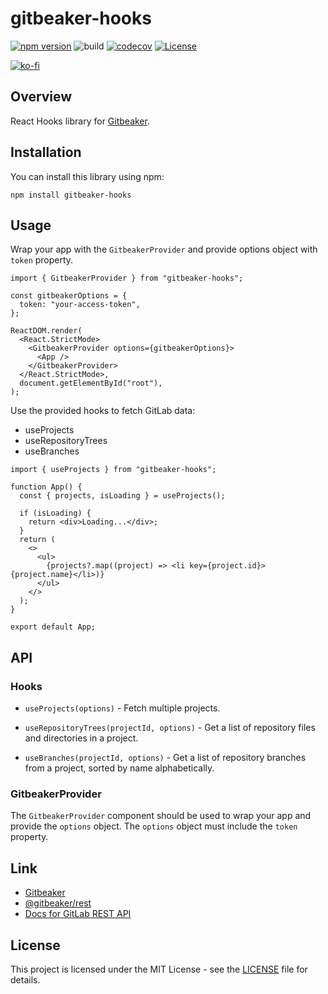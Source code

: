 # gitbeaker-hooks

[![npm version](https://badge.fury.io/js/gitbeaker-hooks.svg)](https://badge.fury.io/js/gitbeaker-hooks)
![build](https://github.com/ryohidaka/gitbeaker-hooks/workflows/Build/badge.svg)
[![codecov](https://codecov.io/gh/ryohidaka/gitbeaker-hooks/graph/badge.svg?token=RHP9TB2F51)](https://codecov.io/gh/ryohidaka/gitbeaker-hooks)
[![License](https://img.shields.io/badge/license-MIT-blue.svg)](https://opensource.org/licenses/MIT)

[![ko-fi](https://ko-fi.com/img/githubbutton_sm.svg)](https://ko-fi.com/B0B6TVH92)

## Overview

React Hooks library for [Gitbeaker](https://github.com/jdalrymple/gitbeaker).

## Installation

You can install this library using npm:

```shell
npm install gitbeaker-hooks
```

## Usage

Wrap your app with the `GitbeakerProvider` and provide options object with `token` property.

```tsx
import { GitbeakerProvider } from "gitbeaker-hooks";

const gitbeakerOptions = {
  token: "your-access-token",
};

ReactDOM.render(
  <React.StrictMode>
    <GitbeakerProvider options={gitbeakerOptions}>
      <App />
    </GitbeakerProvider>
  </React.StrictMode>,
  document.getElementById("root"),
);
```

Use the provided hooks to fetch GitLab data:

- useProjects
- useRepositoryTrees
- useBranches

```tsx
import { useProjects } from "gitbeaker-hooks";

function App() {
  const { projects, isLoading } = useProjects();

  if (isLoading) {
    return <div>Loading...</div>;
  }
  return (
    <>
      <ul>
        {projects?.map((project) => <li key={project.id}>{project.name}</li>)}
      </ul>
    </>
  );
}

export default App;
```

## API

### Hooks

- `useProjects(options)` - Fetch multiple projects.

- `useRepositoryTrees(projectId, options)` - Get a list of repository files and directories in a project.

- `useBranches(projectId, options)` - Get a list of repository branches from a project, sorted by name alphabetically.

### GitbeakerProvider

The `GitbeakerProvider` component should be used to wrap your app and provide the `options` object. The `options` object must include the `token` property.

## Link

- [Gitbeaker](https://github.com/jdalrymple/gitbeaker)
- [@gitbeaker/rest](https://www.npmjs.com/package/@gitbeaker/rest)
- [Docs for GitLab REST API](https://archives.docs.gitlab.com/16.4/ee/api/rest/)

## License

This project is licensed under the MIT License - see the [LICENSE](LICENSE) file for details.
